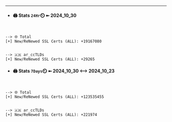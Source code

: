 

---
- #### 🖨️ **Stats** `24Hr`⏲️ ➼ 2024_10_30
```console


--> 🌐 Total
[+] New/ReNewed SSL Certs (ALL): +19167080


--> 🇦🇷 ar_ccTLDs
[+] New/ReNewed SSL Certs (ALL): +29265

```

- #### 🖨️ **Stats** `7Days`⏲️ ➼ 2024_10_30 <--> 2024_10_23
```console


--> 🌐 Total
[+] New/ReNewed SSL Certs (ALL): +123535455


--> 🇦🇷 ar_ccTLDs
[+] New/ReNewed SSL Certs (ALL): +221974

```

